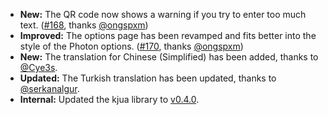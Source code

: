 * **New:** The QR code now shows a warning if you try to enter too much text. ([#168](https://github.com/rugk/offline-qr-code/pull/168), thanks [@ongspxm](https://github.com/ongspxm))
* **Improved:** The options page has been revamped and fits better into the style of the Photon options. ([#170](https://github.com/rugk/offline-qr-code/pull/170), thanks [@ongspxm](https://github.com/ongspxm))
* **New:** The translation for Chinese (Simplified) has been added, thanks to [@Cye3s](https://github.com/Cye3s).
* **Updated:** The Turkish translation has been updated, thanks to [@serkanalgur](https://github.com/serkanalgur).
* **Internal:** Updated the kjua library to [v0.4.0](https://github.com/lrsjng/kjua/tree/v0.4.0).
